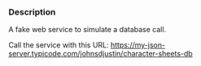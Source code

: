 ### Description

A fake web service to simulate a database call. 

Call the service with this URL: https://my-json-server.typicode.com/johnsdjustin/character-sheets-db

